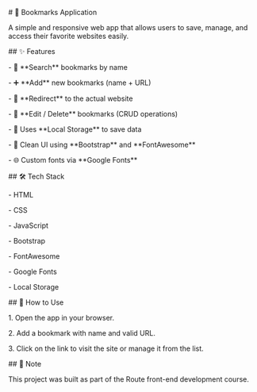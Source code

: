 \# 📑 Bookmarks Application



A simple and responsive web app that allows users to save, manage, and access their favorite websites easily.



\## ✨ Features



\- 🔎 \*\*Search\*\* bookmarks by name

\- ➕ \*\*Add\*\* new bookmarks (name + URL)

\- 🚀 \*\*Redirect\*\* to the actual website

\- 📝 \*\*Edit / Delete\*\* bookmarks (CRUD operations)

\- 💾 Uses \*\*Local Storage\*\* to save data

\- 🎨 Clean UI using \*\*Bootstrap\*\* and \*\*FontAwesome\*\*

\- 🌐 Custom fonts via \*\*Google Fonts\*\*



\## 🛠️ Tech Stack



\- HTML  

\- CSS  

\- JavaScript  

\- Bootstrap  

\- FontAwesome  

\- Google Fonts  

\- Local Storage  



\## 📂 How to Use



1\. Open the app in your browser.

2\. Add a bookmark with name and valid URL.

3\. Click on the link to visit the site or manage it from the list.



\## 📌 Note



This project was built as part of the Route front-end development course.





